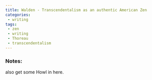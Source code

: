 ```yaml
---
title: Walden - Transcendentalism as an authentic American Zen
categories:
 - writing
tags:
 - zen
 - writing
 - Thoreau
 - transcendentalism
---
```


### Notes:
also get some Howl in here.
